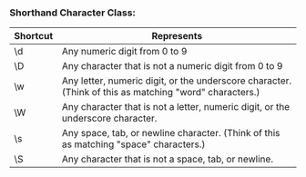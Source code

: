 
### Shorthand Character Class:
| Shortcut      | Represents |
| ------------- | ------------- |
| \d  | Any numeric digit from 0 to 9  |
| \D  | Any character that is not a numeric digit from 0 to 9  |
| \w  | Any letter, numeric digit, or the underscore character.(Think of this as matching "word" characters.)  |
| \W  | Any character that is not a letter, numeric digit, or the underscore character.  |
| \s  | Any space, tab, or newline character. (Think of this as matching "space" characters.)  |
| \S  | Any character that is not a space, tab, or newline.  |





